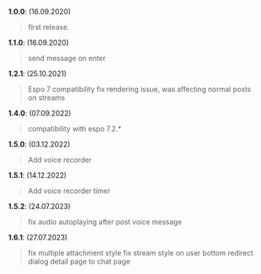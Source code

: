 **1.0.0**: (16.09.2020)
> first release.

**1.1.0**: (16.09.2020)
> send message on enter

**1.2.1**: (25.10.2021)
> Espo 7 compatibility
> fix rendering issue, was affecting normal posts on streams

**1.4.0**: (07.09.2022)
> compatibility with espo 7.2.*

**1.5.0**: (03.12.2022)
> Add voice recorder

**1.5.1**: (14.12.2022)
> Add voice recorder timer

**1.5.2**: (24.07.2023)
> fix audio autoplaying after post voice message

**1.6.1**: (27.07.2023)
> fix multiple attachment style
> fix stream style on user bottom
> redirect dialog detail page to chat page
